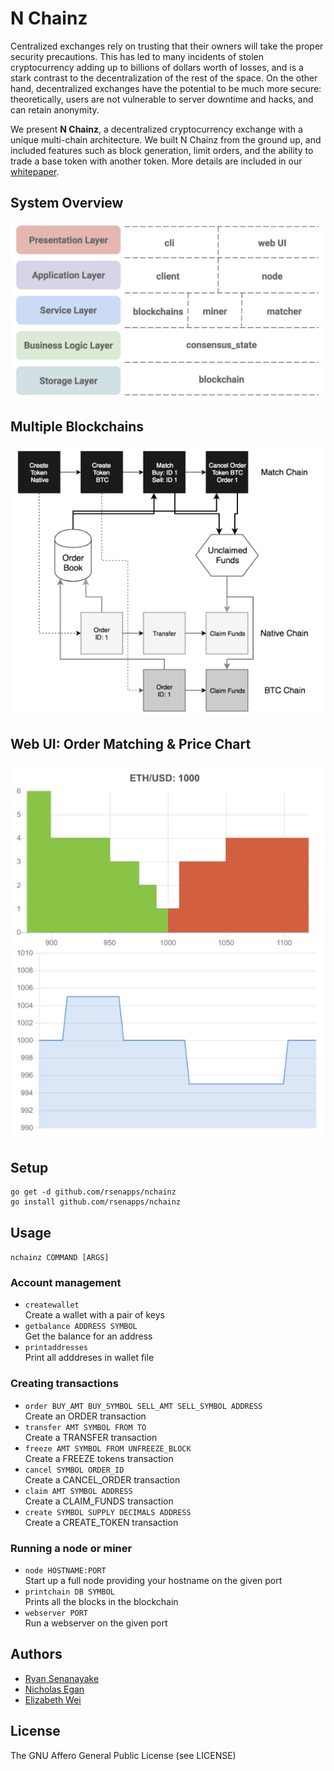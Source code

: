 # N Chainz

Centralized exchanges rely on trusting that their owners will take the proper security precautions. This has led to many incidents of stolen cryptocurrency adding up to billions of dollars worth of losses, and is a stark contrast to the decentralization of the rest of the space. On the other hand, decentralized exchanges have the potential to be much more secure: theoretically, users are not vulnerable to server downtime and hacks, and can retain anonymity. 

We present **N Chainz**, a decentralized cryptocurrency exchange with a unique multi-chain architecture. We built N Chainz from the ground up, and included features such as block generation, limit orders, and the ability to trade a base token with another token. More details are included in our [whitepaper](http://github.com/RSenApps/nchainz/blob/master/proj-final.pdf).

## System Overview

![A system overview](images/0.png?raw=true)

## Multiple Blockchains

![A system overview](images/1.png?raw=true)

## Web UI: Order Matching & Price Chart

![A system overview](images/3.png?raw=true)

## Setup
	go get -d github.com/rsenapps/nchainz
	go install github.com/rsenapps/nchainz

## Usage
``nchainz COMMAND [ARGS]``

### Account management

* ``createwallet``  
Create a wallet with a pair of keys  
* ``getbalance ADDRESS SYMBOL``  
Get the balance for an address  
* ``printaddresses``  
Print all adddreses in wallet file  

### Creating transactions

* ``order BUY_AMT BUY_SYMBOL SELL_AMT SELL_SYMBOL ADDRESS``  
Create an ORDER transaction
* ``transfer AMT SYMBOL FROM TO``  
Create a TRANSFER transaction
* ``freeze AMT SYMBOL FROM UNFREEZE_BLOCK``  
Create a FREEZE tokens transaction
* ``cancel SYMBOL ORDER_ID``  
Create a CANCEL_ORDER transaction
* ``claim AMT SYMBOL ADDRESS``  
Create a CLAIM_FUNDS transaction
* ``create SYMBOL SUPPLY DECIMALS ADDRESS``  
Create a CREATE_TOKEN transaction

### Running a node or miner

* ``node HOSTNAME:PORT``  
  Start up a full node providing your hostname on the given port
* ``printchain DB SYMBOL``  
  Prints all the blocks in the blockchain
* ``webserver PORT``  
  Run a webserver on the given port
  
## Authors

* [Ryan Senanayake](http://rsenapps.com/)
* [Nicholas Egan](http://nicholasegan.me/)
* [Elizabeth Wei](http://lizziew.github.io/)

## License
The GNU Affero General Public License (see LICENSE)
